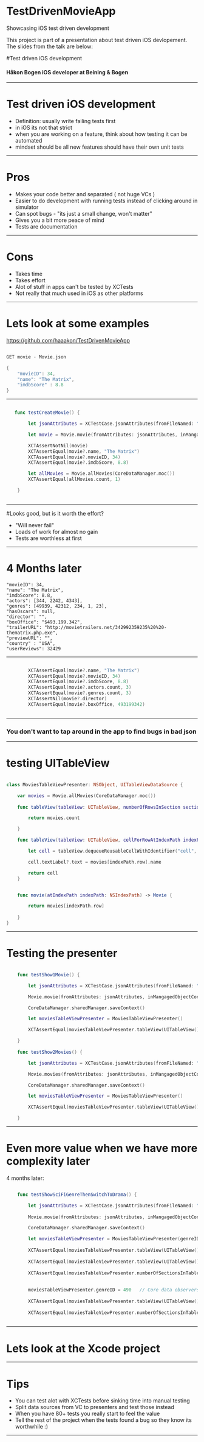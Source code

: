 # TestDrivenMovieApp
Showcasing iOS test driven development

This project is part of a presentation about test driven iOS devlopement. The slides from the talk are below:

#Test driven iOS development

#### Håkon Bogen iOS developer at Beining & Bogen

---

# Test driven iOS development


- Definition: usually write failing tests first
- in iOS its not that strict
- when you are working on a feature, think about how testing it can be automated
- mindset should be all new features should have their own unit tests

---

# Pros

- Makes your code better and separated ( not huge VCs )
- Easier to do development with running tests instead of clicking around in simulator
- Can spot bugs - "its just a small change, won't matter"
- Gives you a bit more peace of mind 
- Tests are documentation


---

# Cons

- Takes time
- Takes effort
- Alot of stuff in apps can't be tested by XCTests
- Not really that much used in iOS as other platforms


---
# Lets look at some examples

https://github.com/haaakon/TestDrivenMovieApp

```Swift

GET movie - Movie.json

{
    "movieID": 34,
    "name": "The Matrix",
    "imdbScore" : 8.8
}


```

--- 


```Swift

   func testCreateMovie() {

        let jsonAttributes = XCTestCase.jsonAttributes(fromFileNamed: "Movie")

        let movie = Movie.movie(fromAttributes: jsonAttributes, inMangagedObjectContext: CoreDataManager.moc())

        XCTAssertNotNil(movie)
        XCTAssertEqual(movie?.name, "The Matrix")
        XCTAssertEqual(movie?.movieID, 34)
        XCTAssertEqual(movie?.imdbScore, 8.8)

        let allMovies = Movie.allMovies(CoreDataManager.moc())
        XCTAssertEqual(allMovies.count, 1)

    }
    

```


---

#Looks good, but is it worth the effort?


- "Will never fail"
- Loads of work for almost no gain
- Tests are worthless at first

---
# 4 Months later

    "movieID": 34,
    "name": "The Matrix",
    "imdbScore": 8.8,
    "actors": [344, 2242, 4343],
    "genres": [49939, 42312, 234, 1, 23],
    "hasOscars": null,
    "director": "",
    "boxOffice": "$493.199.342",
    "trailerURL": "http://movietrailers.net/342992359235%20%20-thematrix.php.exe",
    "previewURL": "",
    "country" : "USA",
    "userReviews": 32429



---

```Swift

        XCTAssertEqual(movie?.name, "The Matrix")
        XCTAssertEqual(movie?.movieID, 34)
        XCTAssertEqual(movie?.imdbScore, 8.8)
        XCTAssertEqual(movie?.actors.count, 3)
        XCTAssertEqual(movie?.genres.count, 3)
        XCTAssertNil(movie?.director)
        XCTAssertEqual(movie?.boxOffice, 493199342)
        
 ```

---


### You don't want to tap around in the app to find bugs in bad json


---
# testing UITableView

```Swift

class MoviesTableViewPresenter: NSObject, UITableViewDataSource {

    var movies = Movie.allMovies(CoreDataManager.moc())
        
    func tableView(tableView: UITableView, numberOfRowsInSection section: Int) -> Int {

        return movies.count

    }

    func tableView(tableView: UITableView, cellForRowAtIndexPath indexPath: NSIndexPath) -> UITableViewCell {

        let cell = tableView.dequeueReusableCellWithIdentifier("cell", forIndexPath: indexPath)

        cell.textLabel?.text = movies[indexPath.row].name

        return cell
    }


    func movie(atIndexPath indexPath: NSIndexPath) -> Movie {

        return movies[indexPath.row]
        
    }
}


```


---

# Testing the presenter


```Swift

    func testShow1Movie() {

        let jsonAttributes = XCTestCase.jsonAttributes(fromFileNamed: "Movie")

        Movie.movie(fromAttributes: jsonAttributes, inMangagedObjectContext: CoreDataManager.moc())

        CoreDataManager.sharedManager.saveContext()

        let moviesTableViewPresenter = MoviesTableViewPresenter()

        XCTAssertEqual(moviesTableViewPresenter.tableView(UITableView(), numberOfRowsInSection: 0), 1)

    }
    
    func testShow2Movies() {

        let jsonAttributes = XCTestCase.jsonAttributes(fromFileNamed: "TwoMovies")

        Movie.movies(fromAttributes: jsonAttributes, inMangagedObjectContext: CoreDataManager.moc())

        CoreDataManager.sharedManager.saveContext()

        let moviesTableViewPresenter = MoviesTableViewPresenter()

        XCTAssertEqual(moviesTableViewPresenter.tableView(UITableView(), numberOfRowsInSection: 0), 2)

    }

```

---
# Even more value when we have more complexity later

4 months later: 

```Swift

    func testShowSciFiGenreThenSwitchToDrama() {

        let jsonAttributes = XCTestCase.jsonAttributes(fromFileNamed: "MoviesV3")
        
        Movie.movie(fromAttributes: jsonAttributes, inMangagedObjectContext: CoreDataManager.moc())

        CoreDataManager.sharedManager.saveContext()

        let moviesTableViewPresenter = MoviesTableViewPresenter(genreID: 432)
        
        XCTAssertEqual(moviesTableViewPresenter.tableView(UITableView(), numberOfRowsInSection: 0), 2)
        
        XCTAssertEqual(moviesTableViewPresenter.tableView(UITableView(), numberOfRowsInSection: 1), 1)
        
        XCTAssertEqual(moviesTableViewPresenter.numberOfSectionsInTableView(UITableView()), 2)
       
  
        moviesTableViewPresenter.genreID = 490   // Core data observers
        
        XCTAssertEqual(moviesTableViewPresenter.tableView(UITableView(), numberOfRowsInSection: 0), 1)
        
        XCTAssertEqual(moviesTableViewPresenter.numberOfSectionsInTableView(UITableView()), 1)
        
```

---

# Lets look at the Xcode project


---

# Tips


- You can test alot with XCTests before sinking time into manual testing
- Split data sources from VC to presenters and test those instead
- When you have 80+ tests you really start to feel the value
- Tell the rest of the project when the tests found a bug so they know its worthwhile :)


---

